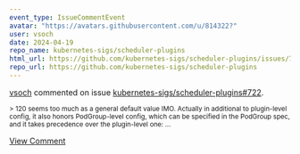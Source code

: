 ```yaml
---
event_type: IssueCommentEvent
avatar: "https://avatars.githubusercontent.com/u/814322?"
user: vsoch
date: 2024-04-19
repo_name: kubernetes-sigs/scheduler-plugins
html_url: https://github.com/kubernetes-sigs/scheduler-plugins/issues/722
repo_url: https://github.com/kubernetes-sigs/scheduler-plugins
---
```


<a href='https://github.com/vsoch' target='_blank'>vsoch</a> commented on issue <a href='https://github.com/kubernetes-sigs/scheduler-plugins/issues/722' target='_blank'>kubernetes-sigs/scheduler-plugins#722</a>.

<small>> 120 seems too much as a general default value IMO. Actually in additional to plugin-level config, it also honors PodGroup-level config, which can be specified in the PodGroup spec, and it takes precedence over the plugin-level one:...</small>

<a href='https://github.com/kubernetes-sigs/scheduler-plugins/issues/722' target='_blank'>View Comment</a>